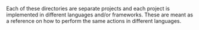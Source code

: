 Each of these directories are separate projects and each project is implemented in different languages and/or frameworks. These are meant as a reference on how to perform the same actions in different languages.